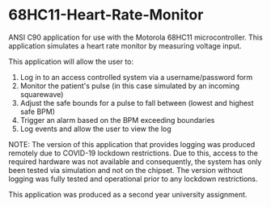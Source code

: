 # 68HC11-Heart-Rate-Monitor
ANSI C90 application for use with the Motorola 68HC11 microcontroller.
This application simulates a heart rate monitor by measuring voltage input.

This application will allow the user to:

1. Log in to an access controlled system via a username/password form
2. Monitor the patient's pulse (in this case simulated by an incoming squarewave)
3. Adjust the safe bounds for a pulse to fall between (lowest and highest safe BPM)
4. Trigger an alarm based on the BPM exceeding boundaries
5. Log events and allow the user to view the log

NOTE:
The version of this application that provides logging was produced remotely due to COVID-19 lockdown restrictions.
Due to this, access to the required hardware was not available and consequently, the system has only been tested via simulation and not on the chipset.
The version without logging was fully tested and operational prior to any lockdown restrictions.

This application was produced as a second year university assignment.
